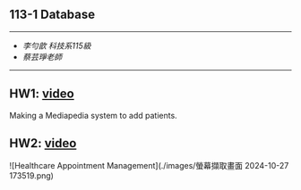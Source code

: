 ## 113-1 Database
* * *
* *李勻歆 科技系115級*
* *蔡芸琤老師*
* * *
## HW1: [video](https://youtu.be/Xrt6tGmi7aM)
Making a Mediapedia system to add patients.

## HW2: [video](https://youtu.be/Xrt6tGmi7aM)
![Healthcare Appointment Management](./images/螢幕擷取畫面 2024-10-27 173519.png)
